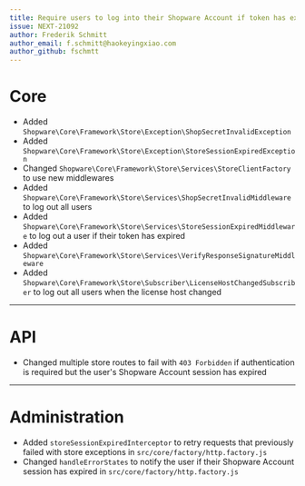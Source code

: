 ```yaml
---
title: Require users to log into their Shopware Account if token has expired
issue: NEXT-21092
author: Frederik Schmitt
author_email: f.schmitt@haokeyingxiao.com
author_github: fschmtt
---
```

# Core
* Added `Shopware\Core\Framework\Store\Exception\ShopSecretInvalidException`
* Added `Shopware\Core\Framework\Store\Exception\StoreSessionExpiredException`
* Changed `Shopware\Core\Framework\Store\Services\StoreClientFactory` to use new middlewares
* Added `Shopware\Core\Framework\Store\Services\ShopSecretInvalidMiddleware` to log out all users
* Added `Shopware\Core\Framework\Store\Services\StoreSessionExpiredMiddleware` to log out a user if their token has expired
* Added `Shopware\Core\Framework\Store\Services\VerifyResponseSignatureMiddleware`
* Added `Shopware\Core\Framework\Store\Subscriber\LicenseHostChangedSubscriber` to log out all users when the license host changed
___
# API
* Changed multiple store routes to fail with `403 Forbidden` if authentication is required but the user's Shopware Account session has expired
___
# Administration
* Added `storeSessionExpiredInterceptor` to retry requests that previously failed with store exceptions in `src/core/factory/http.factory.js`
* Changed `handleErrorStates` to notify the user if their Shopware Account session has expired in `src/core/factory/http.factory.js`
